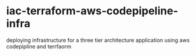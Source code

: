 # iac-terraform-aws-codepipeline-infra
deploying infrastructure for a three tier architecture application using aws codepipline and terrfaorm
